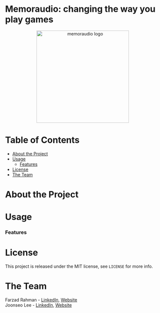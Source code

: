 # Memoraudio: changing the way you play games

<p align="center">
<img src="https://joonsauce.me/memoraudio/media/eavesdropping.png" alt="memoraudio logo" height=300>
</p>

# Table of Contents
- [About the Project](#about-the-project)
- [Usage](#usage)
  - [Features](#features)
- [License](#license)
- [The Team](#the-team)
# About the Project

# Usage

### Features


# License
This project is released under the MIT license, see `LICENSE` for more info.
# The Team
Farzad Rahman - [LinkedIn](https://www.linkedin.com/farzadrahman), [Website](https://farzadr.me) <br>
Joonseo Lee - [LinkedIn](https://www.linkedin.com/joonsauce), [Website](https://joonsauce.me)
